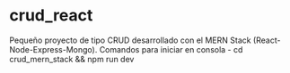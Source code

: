 # crud_react
Pequeño proyecto de tipo CRUD desarrollado con el MERN Stack (React-Node-Express-Mongo).
Comandos para iniciar en consola - cd crud_mern_stack && npm run dev

